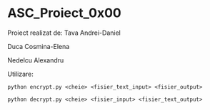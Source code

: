 # ASC_Proiect_0x00

Proiect realizat de:
Tava Andrei-Daniel

Duca Cosmina-Elena

Nedelcu Alexandru


Utilizare: 

```python encrypt.py <cheie> <fisier_text_input> <fisier_output>```

```python decrypt.py <cheie> <fisier_input> <fisier_text_output>```
